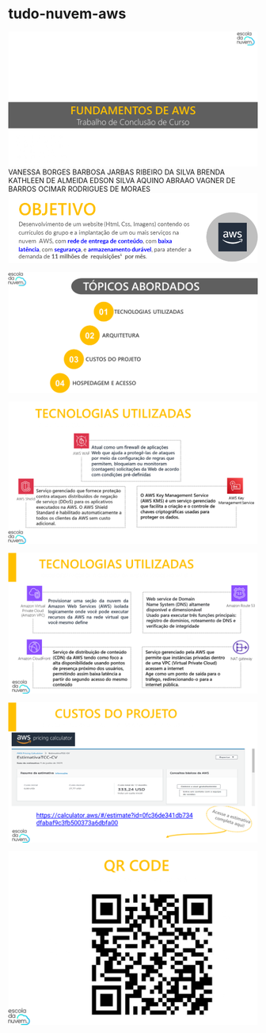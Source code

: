# tudo-nuvem-aws
![Alt text](image.png)
VANESSA BORGES BARBOSA
JARBAS RIBEIRO DA SILVA
BRENDA KATHLEEN DE ALMEIDA
EDSON SILVA AQUINO
ABRAAO VAGNER DE BARROS
OCIMAR RODRIGUES DE MORAES
![Alt text](image-1.png)

![Alt text](image-2.png)

![Alt text](image-3.png)

![Alt text](image-4.png)

![Alt text](image-5.png)

![Alt text](image-6.png)